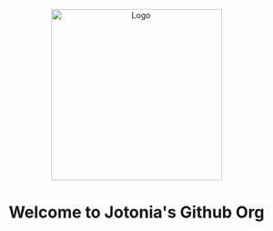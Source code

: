<p align="center">
  <img src="https://avatars.githubusercontent.com/u/155184346?s=200&v=4" width="300" title="Jotonia" alt="Logo">
</p>

<h1 style="text-align: center;">Welcome to Jotonia's Github Org</h1>
